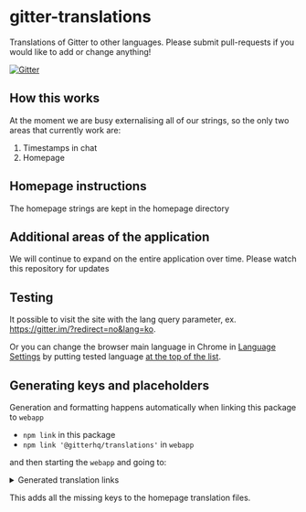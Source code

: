 gitter-translations
===================

Translations of Gitter to other languages. Please submit pull-requests if you would like to add or change anything!

[![Gitter](https://badges.gitter.im/gitterHQ/gitter.svg)](https://gitter.im/gitterHQ/gitter-translations?utm_source=badge&utm_medium=badge&utm_campaign=share-badge)

## How this works

At the moment we are busy externalising all of our strings, so the only two areas that currently work are:
 1. Timestamps in chat
 2. Homepage

## Homepage instructions

The homepage strings are kept in the homepage directory

## Additional areas of the application

We will continue to expand on the entire application over time. Please watch this repository for updates

## Testing
It possible to visit the site with the lang query parameter, ex. https://gitter.im/?redirect=no&lang=ko.

Or you can change the browser main language in Chrome in [Language Settings](chrome://settings/languages) by putting tested language [at the top of the list](https://stackoverflow.com/a/36074203/606571). 

## Generating keys and placeholders
Generation and formatting happens automatically when linking this package to `webapp`
- `npm link` in this package
- `npm link '@gitterhq/translations'` in `webapp`

and then starting the `webapp` and going to:

<details>
<summary> Generated translation links </summary>

- http://localhost:5000/?lang=ar
- http://localhost:5000/?lang=bg
- http://localhost:5000/?lang=cs
- http://localhost:5000/?lang=de
- http://localhost:5000/?lang=en
- http://localhost:5000/?lang=es
- http://localhost:5000/?lang=id
- http://localhost:5000/?lang=it
- http://localhost:5000/?lang=ja
- http://localhost:5000/?lang=ka
- http://localhost:5000/?lang=ko
- http://localhost:5000/?lang=pl
- http://localhost:5000/?lang=pt
- http://localhost:5000/?lang=ru
- http://localhost:5000/?lang=sk
- http://localhost:5000/?lang=sv
- http://localhost:5000/?lang=tr
- http://localhost:5000/?lang=uk
- http://localhost:5000/?lang=zh-TW
- http://localhost:5000/?lang=zh

</details>

This adds all the missing keys to the homepage translation files.
